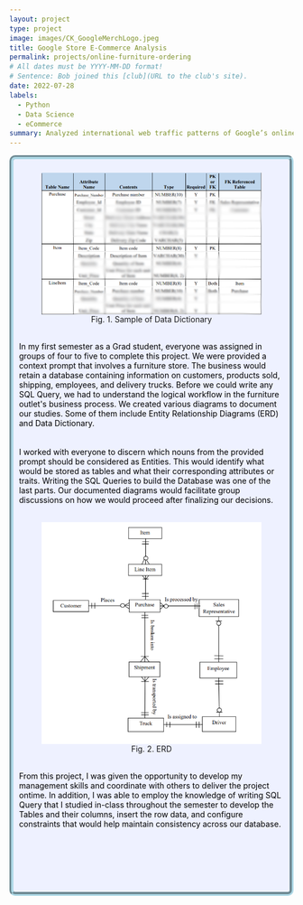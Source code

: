 ```yaml
---
layout: project
type: project
image: images/CK_GoogleMerchLogo.jpeg
title: Google Store E-Commerce Analysis
permalink: projects/online-furniture-ordering
# All dates must be YYYY-MM-DD format!
# Sentence: Bob joined this [club](URL to the club's site).
date: 2022-07-28
labels:
  - Python
  - Data Science
  - eCommerce
summary: Analyzed international web traffic patterns of Google’s online store. Uncovered business insight with machine learning models. Made suggestions for data-driven business decisions.
---
```

<div style="background-color:rgba(238, 241, 255, 1); padding: 10px; border: 7px groove; border-color: lightblue; border-radius: 10px;">
  <center><figure>
    <img class="ui medium rounded image" src="../images/DD_Sample.png" style="vertical-align: middle;" float = "none">
    <figcaption style="vertical-align: middle;">Fig. 1. Sample of Data Dictionary <br /></figcaption>
  </figure></center>
  
  <span style="color: black">
    <br />In my first semester as a Grad student, everyone was assigned in groups of four to five to complete this project. We were provided a context prompt that involves a furniture store. The business would retain a database containing information on customers, products sold, shipping, employees, and delivery trucks. Before we could write any SQL Query, we had to understand the logical workflow in the furniture outlet's business process. We created various diagrams to document our studies. Some of them include Entity Relationship Diagrams (ERD) and Data Dictionary. <br /><br /></span>

  <span style="color: black">
    <br />I worked with everyone to discern which nouns from the provided prompt should be considered as Entities. This would identify what would be stored as tables and what their corresponding attributes or traits. Writing the SQL Queries to build the Database was one of the last parts. Our documented diagrams would facilitate group discussions on how we would proceed after finalizing our decisions. <br /><br /></span>

  <center><figure>
    <img class="ui medium rounded image" src="../images/ERD_sample.png" style="vertical-align: middle;" float = "none">
    <figcaption style="vertical-align: middle;">Fig. 2. ERD <br /></figcaption>
  </figure></center>
  <span style="color: black">
    <br />From this project, I was given the opportunity to develop my management skills and coordinate with others to deliver the project ontime. In addition, I was able to employ the knowledge of writing SQL Query that I studied in-class throughout the semester to develop the Tables and their columns, insert the row data, and configure constraints that would help maintain consistency across our database.  <br /> <br /> <br /> <br /> <br /> <br /> <br /></span>
</div>

